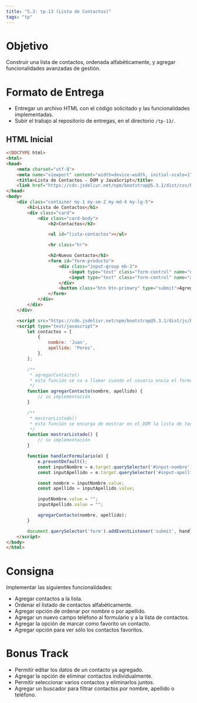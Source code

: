 ```yaml
---
title: "5.3: tp-13 (Lista de Contactos)"
tags: "tp"
---
```


# Objetivo

Construir una lista de contactos, ordenada alfabéticamente, y agregar funcionalidades avanzadas de gestión.

# Formato de Entrega

- Entregar un archivo HTML con el código solicitado y las funcionalidades implementadas.
- Subir el trabajo al repositorio de entregas, en el directorio `/tp-13/`.

## HTML Inicial

```html
<!DOCTYPE html>
<html>
<head>
    <meta charset="utf-8">
    <meta name="viewport" content="width=device-width, initial-scale=1">
    <title>Lista de Contactos - DOM y JavaScript</title>
    <link href="https://cdn.jsdelivr.net/npm/bootstrap@5.3.1/dist/css/bootstrap.min.css" rel="stylesheet" integrity="sha384-4bw+/aepP/YC94hEpVNVgiZdgIC5+VKNBQNGCHeKRQN+PtmoHDEXuppvnDJzQIu9" crossorigin="anonymous">
</head>
<body>
    <div class="container my-1 my-sm-2 my-md-4 my-lg-5">
        <h1>Lista de Contactos</h1>
        <div class="card">
            <div class="card-body">
                <h2>Contactos</h2>

                <ul id="lista-contactos"></ul>

                <hr class="hr">

                <h2>Nuevo Contacto</h2>
                <form id="form-producto">
                    <div class="input-group mb-3">
                        <input type="text" class="form-control" name="nombre" id="input-nombre" placeholder="Nombre" aria-label="Nombre">
                        <input type="text" class="form-control" name="apellido" id="input-apellido" placeholder="Apellido" aria-label="Apellido">
                    </div>
                    <button class="btn btn-primary" type="submit">Agregar Contacto</button>
                </form>
            </div>
        </div>
    </div>

    <script src="https://cdn.jsdelivr.net/npm/bootstrap@5.3.1/dist/js/bootstrap.bundle.min.js" integrity="sha384-HwwvtgBNo3bZJJLYd8oVXjrBZt8cqVSpeBNS5n7C8IVInixGAoxmnlMuBnhbgrkm" crossorigin="anonymous"></script>
    <script type="text/javascript">
        let contactos = [
            {
                nombre: 'Juan',
                apellido: 'Perez',
            },
        ];

        /**
         * agregarContacto()
         * esta función se va a llamar cuando el usuario envía el formulario con el nuevo contacto para agregar.
         */
        function agregarContacto(nombre, apellido) {
            // su implementación
        }

        /**
         * mostrarListado()
         * esta función se encarga de mostrar en el DOM la lista de todos los contactos guardados en la variable global contactos.
         */
        function mostrarListado() {
            // su implementación
        }

        function handlerFormulario(e) {
            e.preventDefault();
            const inputNombre = e.target.querySelector('#input-nombre');
            const inputApellido = e.target.querySelector('#input-apellido');

            const nombre = inputNombre.value;
            const apellido = inputApellido.value;

            inputNombre.value = "";
            inputApellido.value = "";

            agregarContacto(nombre, apellido);
        }

        document.querySelector('form').addEventListener('submit', handlerFormulario);
    </script>
</body>
</html>
```

# Consigna

Implementar las siguientes funcionalidades:

- Agregar contactos a la lista.
- Ordenar el listado de contactos alfabéticamente.
- Agregar opción de ordenar por nombre o por apellido.
- Agregar un nuevo campo teléfono al formulario y a la lista de contactos.
- Agregar la opción de marcar como favorito un contacto.
- Agregar opción para ver sólo los contactos favoritos.

# Bonus Track

- Permitir editar los datos de un contacto ya agregado.
- Agregar la opción de eliminar contactos individualmente.
- Permitir seleccionar varios contactos y eliminarlos juntos.
- Agregar un buscador para filtrar contactos por nombre, apellido o teléfono.
